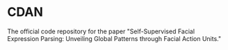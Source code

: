 # CDAN
The official code repository for the paper "Self-Supervised Facial Expression Parsing: Unveiling Global Patterns through Facial Action Units."
